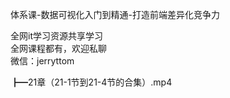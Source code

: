 体系课-数据可视化入门到精通-打造前端差异化竞争力

全网it学习资源共享学习<br>全网课程都有，欢迎私聊<br>微信：jerryttom<br>

┣━21章（21-1节到21-4节的合集）.mp4